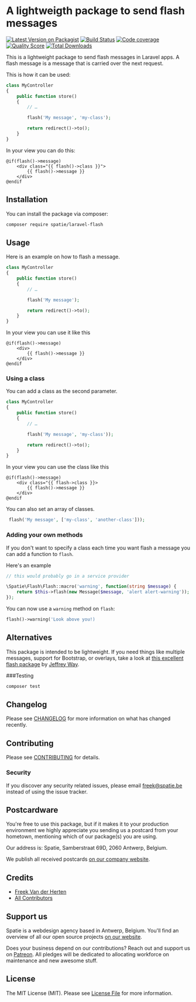 # A lightweigth package to send flash messages

[![Latest Version on Packagist](https://img.shields.io/packagist/v/spatie/laravel-flash.svg?style=flat-square)](https://packagist.org/packages/spatie/laravel-flash)
[![Build Status](https://img.shields.io/travis/spatie/laravel-flash/master.svg?style=flat-square)](https://travis-ci.org/spatie/laravel-flash)
[![Code coverage](https://scrutinizer-ci.com/g/spatie/laravel-flash/badges/coverage.png)](https://scrutinizer-ci.com/g/spatie/laravel-flash)
[![Quality Score](https://img.shields.io/scrutinizer/g/spatie/laravel-flash.svg?style=flat-square)](https://scrutinizer-ci.com/g/spatie/laravel-flash)
[![Total Downloads](https://img.shields.io/packagist/dt/spatie/laravel-flash.svg?style=flat-square)](https://packagist.org/packages/spatie/laravel-flash)

This is a lightweight package to send flash messages in Laravel apps.  A flash message is a message that is carried over the next request.

This is how it can be used:

```php
class MyController
{
    public function store()
    {
        // …

        flash('My message', 'my-class');

        return redirect()->to();
    }
}
```

In your view you can do this:

```blade
@if(flash()->message)
    <div class="{{ flash()->class }}">
        {{ flash()->message }}
    </div>
@endif
```

## Installation

You can install the package via composer:

```bash
composer require spatie/laravel-flash
```

## Usage

Here is an example on how to flash a message.

```php
class MyController
{
    public function store()
    {
        // …

        flash('My message');

        return redirect()->to();
    }
}
```

In your view you can use it like this

```blade
@if(flash()->message)
    <div>
        {{ flash()->message }}
    </div>
@endif
```


### Using a class

You can add a class as the second parameter.

```php
class MyController
{
    public function store()
    {
        // …

        flash('My message', 'my-class'));

        return redirect()->to();
    }
}
```

In your view you can use the class like this

```blade
@if(flash()->message)
    <div class="{{ flash->class }}>
        {{ flash()->message }}
    </div>
@endif
```

You can also set an array of classes.

```php
 flash('My message', ['my-class', 'another-class']));
```


### Adding your own methods

If you don't want to specify a class each time you want flash a message you can add a function to `flash`.

Here's an example

```php
// this would probably go in a service provider

\Spatie\Flash\Flash::macro('warning', function(string $message) {
    return $this->flash(new Message($message, 'alert alert-warning'));
});
```

You can now use a `warning` method on `flash`:

```php
flash()->warning('Look above you!)
```


## Alternatives

This package is intended to be lightweight. If you need things like multiple messages, support for Bootstrap, or overlays, take a look at [this excellent flash package](https://github.com/laracasts/flash) by [Jeffrey Way](https://github.com/JeffreyWay).

###Testing

``` bash
composer test
```

## Changelog

Please see [CHANGELOG](CHANGELOG.md) for more information on what has changed recently.

## Contributing

Please see [CONTRIBUTING](CONTRIBUTING.md) for details.

### Security

If you discover any security related issues, please email freek@spatie.be instead of using the issue tracker.

## Postcardware

You're free to use this package, but if it makes it to your production environment we highly appreciate you sending us a postcard from your hometown, mentioning which of our package(s) you are using.

Our address is: Spatie, Samberstraat 69D, 2060 Antwerp, Belgium.

We publish all received postcards [on our company website](https://spatie.be/en/opensource/postcards).

## Credits

- [Freek Van der Herten](https://github.com/freekmurze)
- [All Contributors](../../contributors)

## Support us

Spatie is a webdesign agency based in Antwerp, Belgium. You'll find an overview of all our open source projects [on our website](https://spatie.be/opensource).

Does your business depend on our contributions? Reach out and support us on [Patreon](https://www.patreon.com/spatie). 
All pledges will be dedicated to allocating workforce on maintenance and new awesome stuff.

## License

The MIT License (MIT). Please see [License File](LICENSE.md) for more information.
